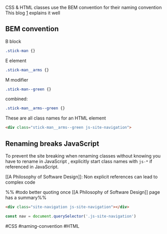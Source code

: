 CSS & HTML classes use the BEM convention for their naming convention 
This blog [1] explains it well

## BEM convention

B block
```CSS
.stick-man {}
```

E element
```CSS
.stick-man__arms {}
```

M modifier
```CSS
.stick-man--green {}
```

combined:
```CSS
.stick-man__arms--green {}
```

These are all class names for an HTML element
```HTML
<div class="stick-man__arms--green js-site-navigation">
```

## Renaming breaks JavaScript 

To prevent the site breaking when renaming classes without knowing you have to rename in JavaScript , explicitly start class names with `js-*` if referenced in JavaScript.

 [[A Philosophy of Software Design]]: Non explicit references can lead to complex code
 
%% #todo better quoting once [[A Philosophy of Software Design]] page has a summary%% 

```HTML
<div class="site-navigation js-site-navigation"></div>
```

```JavaScript
const nav = document.querySelector('.js-site-navigation')
```

#CSS #naming-convention #HTML

[1]: https://www.freecodecamp.org/news/css-naming-conventions-that-will-save-you-hours-of-debugging-35cea737d849